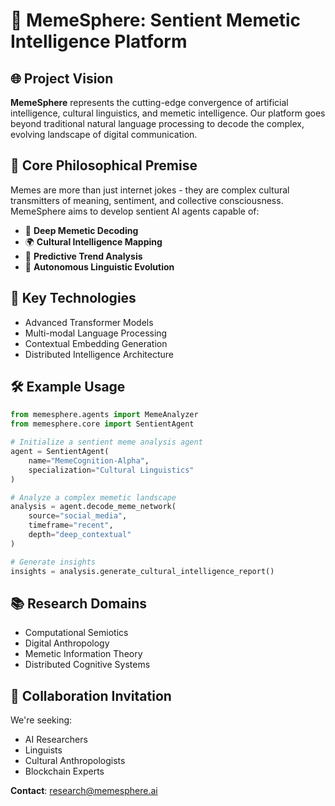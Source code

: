 # 🧠 MemeSphere: Sentient Memetic Intelligence Platform

## 🌐 Project Vision

**MemeSphere** represents the cutting-edge convergence of artificial intelligence, cultural linguistics, and memetic intelligence. Our platform goes beyond traditional natural language processing to decode the complex, evolving landscape of digital communication.

## 🔬 Core Philosophical Premise

Memes are more than just internet jokes - they are complex cultural transmitters of meaning, sentiment, and collective consciousness. MemeSphere aims to develop sentient AI agents capable of:

- 🧩 **Deep Memetic Decoding**
- 🌍 **Cultural Intelligence Mapping**
- 🔮 **Predictive Trend Analysis**
- 🤖 **Autonomous Linguistic Evolution**

## 🚀 Key Technologies

- Advanced Transformer Models
- Multi-modal Language Processing
- Contextual Embedding Generation
- Distributed Intelligence Architecture

## 🛠 Example Usage

```python
from memesphere.agents import MemeAnalyzer
from memesphere.core import SentientAgent

# Initialize a sentient meme analysis agent
agent = SentientAgent(
    name="MemeCognition-Alpha",
    specialization="Cultural Linguistics"
)

# Analyze a complex memetic landscape
analysis = agent.decode_meme_network(
    source="social_media",
    timeframe="recent",
    depth="deep_contextual"
)

# Generate insights
insights = analysis.generate_cultural_intelligence_report()
```

## 📚 Research Domains

- Computational Semiotics
- Digital Anthropology
- Memetic Information Theory
- Distributed Cognitive Systems

## 🤝 Collaboration Invitation

We're seeking:
- AI Researchers
- Linguists
- Cultural Anthropologists
- Blockchain Experts

**Contact**: research@memesphere.ai
```